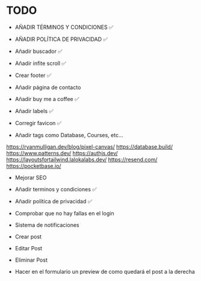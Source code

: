 # TODO

* AÑADIR TÉRMINOS Y CONDICIONES ✅
* AÑADIR POLÍTICA DE PRIVACIDAD ✅

* Añadir buscador ✅

* Añadir infite scroll ✅

* Crear footer ✅

* Añadir página de contacto

* Añadir buy me a coffee ✅

* Añadir labels ✅

* Corregir favicon ✅

* Añadir tags como Database, Courses, etc...

https://ryanmulligan.dev/blog/pixel-canvas/
https://database.build/
https://www.patterns.dev/
https://authjs.dev/
https://layoutsfortailwind.lalokalabs.dev/
https://resend.com/
https://pocketbase.io/

* Mejorar SEO
* Añadir terminos y condiciones ✅
* Añadir política de privacidad ✅
* Comprobar que no hay fallas en el login

* Sistema de notificaciones
* Crear post
* Editar Post
* Eliminar Post

* Hacer en el formulario un preview de como quedará el post a la derecha
